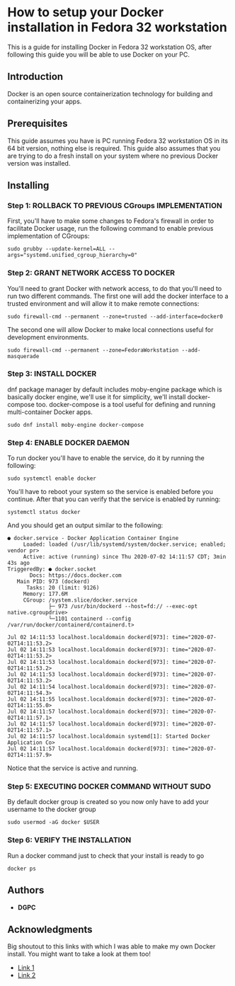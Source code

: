 # How to setup your Docker installation in Fedora 32 workstation 
This is a guide for installing Docker in Fedora 32 workstation OS, after following this guide you will be able to use Docker on your PC.

## Introduction
Docker is an open source containerization technology for building and containerizing your apps.

## Prerequisites
This guide assumes you have is PC running Fedora 32 workstation OS in its 64 bit version, nothing else is required.
This guide also assumes that you are trying to do a fresh install on your system where no previous Docker version was installed.

## Installing
### Step 1: ROLLBACK TO PREVIOUS CGroups IMPLEMENTATION
First, you'll have to make some changes to Fedora's firewall in order to facilitate Docker usage, run the following command to enable previous implementation of CGroups:
```
sudo grubby --update-kernel=ALL --args="systemd.unified_cgroup_hierarchy=0"
```
### Step 2: GRANT NETWORK ACCESS TO DOCKER
You'll need to grant Docker with network access, to do that you'll need to run two different commands.
The first one will add the docker interface to a trusted environment and will allow it to make remote connections:
```
sudo firewall-cmd --permanent --zone=trusted --add-interface=docker0
```
The second one will allow Docker to make local connections useful for development environments.
```
sudo firewall-cmd --permanent --zone=FedoraWorkstation --add-masquerade
```
### Step 3: INSTALL DOCKER
dnf package manager by default includes moby-engine package which is basically docker engine, we'll use it for simplicity, we'll install docker-compose too.
docker-compose is a tool useful for defining and running multi-container Docker apps.
```
sudo dnf install moby-engine docker-compose
```
### Step 4: ENABLE DOCKER DAEMON
To run docker you'll have to enable the service, do it by running the following:
```
sudo systemctl enable docker
```
You'll have to reboot your system so the service is enabled before you continue.
After that you can verify that the service is enabled by running:
```
systemctl status docker
```
And you should get an output similar to the following:
```
● docker.service - Docker Application Container Engine
     Loaded: loaded (/usr/lib/systemd/system/docker.service; enabled; vendor pr>
     Active: active (running) since Thu 2020-07-02 14:11:57 CDT; 3min 43s ago
TriggeredBy: ● docker.socket
       Docs: https://docs.docker.com
   Main PID: 973 (dockerd)
      Tasks: 20 (limit: 9126)
     Memory: 177.6M
     CGroup: /system.slice/docker.service
             ├─ 973 /usr/bin/dockerd --host=fd:// --exec-opt native.cgroupdrive>
             └─1101 containerd --config /var/run/docker/containerd/containerd.t>

Jul 02 14:11:53 localhost.localdomain dockerd[973]: time="2020-07-02T14:11:53.2>
Jul 02 14:11:53 localhost.localdomain dockerd[973]: time="2020-07-02T14:11:53.2>
Jul 02 14:11:53 localhost.localdomain dockerd[973]: time="2020-07-02T14:11:53.2>
Jul 02 14:11:53 localhost.localdomain dockerd[973]: time="2020-07-02T14:11:53.2>
Jul 02 14:11:54 localhost.localdomain dockerd[973]: time="2020-07-02T14:11:54.3>
Jul 02 14:11:55 localhost.localdomain dockerd[973]: time="2020-07-02T14:11:55.0>
Jul 02 14:11:57 localhost.localdomain dockerd[973]: time="2020-07-02T14:11:57.1>
Jul 02 14:11:57 localhost.localdomain dockerd[973]: time="2020-07-02T14:11:57.1>
Jul 02 14:11:57 localhost.localdomain systemd[1]: Started Docker Application Co>
Jul 02 14:11:57 localhost.localdomain dockerd[973]: time="2020-07-02T14:11:57.9>
```
Notice that the service is active and running.
### Step 5: EXECUTING DOCKER COMMAND WITHOUT SUDO
By default docker group is created so you now only have to add your username to the docker group
```
sudo usermod -aG docker $USER
```
### Step 6: VERIFY THE INSTALLATION
Run a docker command just to check that your install is ready to go
```
docker ps
```
## Authors
* **DGPC** 
## Acknowledgments
Big shoutout to this links with which I was able to make my own Docker install. You might want to take a look at them too!
* [Link 1](https://fedoramagazine.org/docker-and-fedora-32/)
* [Link 2](https://computingforgeeks.com/how-to-install-docker-on-fedora/)

